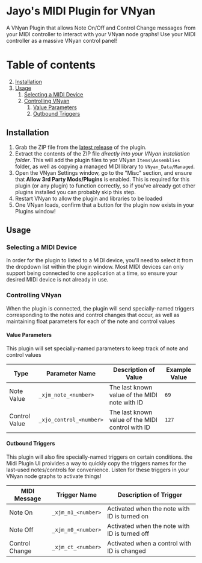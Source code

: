 ﻿# Jayo's MIDI Plugin for VNyan​

A VNyan Plugin that allows Note On/Off and Control Change messages from your MIDI controller to interact with your VNyan node graphs! Use your MIDI controller as a massive VNyan control panel!

# Table of contents
2. [Installation](#installation)
3. [Usage](#usage)
    1. [Selecting a MIDI Device](#selecting-a-midi-device)
    2. [Controlling VNyan](#controlling-vnyan)
        1. [Value Parameters](#value-parameters)
        2. [Outbound Triggers](#outbound-triggers)

## Installation
1. Grab the ZIP file from the [latest release](https://github.com/jayo-exe/JayoMidiPlugin/releases/latest) of the plugin.
2. Extract the contents of the ZIP file _directly into your VNyan installation folder_.  This will add the plugin files to yor VNyan `Items\Assemblies` folder, as well as copying a managed MIDI library to `VNyan_Data/Managed`.
4. Open the VNyan Settings window, go to the "Misc" section, and ensure that **Allow 3rd Party Mods/Plugins** is enabled. This is required for this plugin  (or any plugin) to function correctly, so if you've already got other plugins installed you can probably skip this step.
5. Restart VNyan to allow the plugin and libraries to be loaded
6. One VNyan loads, confirm that a button for the plugin now exists in your Plugins window!

## Usage

### Selecting a MIDI Device
In order for the plugin to listed to a MIDI device, you'll need to select it from the dropdown list within the plugin window.  Most MIDI devices can only support being connected to one application at a time, so ensure your desired MIDI device is not already in use.

### Controlling VNyan
When the plugin is connected, the plugin will send specially-named triggers corresponding to the notes and control changes that occur, as well as maintaining float parameters for each of the note and control values 

#### Value Parameters
This plugin will set specially-named parameters to keep track of note and control values

| Type                  | Parameter Name          | Description of Value                                      | Example Value |
|-----------------------|-------------------------|-----------------------------------------------------------|---------------|
| Note Value            | `_xjm_note_<number>`    | The last known value of the MIDI note with ID <number>    | `69`          |
| Control Value         | `_xjo_control_<number>` | The last known value of the MIDI control with ID <number> | `127`         |

#### Outbound Triggers
This plugin will also fire specially-named triggers on certain conditions.  the Midi Plugin UI proivides a way to quickly copy the triggers names for the last-used notes/controls for convenience.
Listen for these triggers in your VNyan node graphs to activate things!

| MIDI Message   | Trigger Name       | Description of Trigger                                 |
|----------------|--------------------|--------------------------------------------------------|
| Note On        | `_xjm_n1_<number>` | Activated when the note with ID <number> is turned on  |
| Note Off       | `_xjm_n0_<number>` | Activated when the note with ID <number> is turned off |
| Control Change | `_xjm_ct_<number>` | Activated when a control with ID <number> is changed   |
